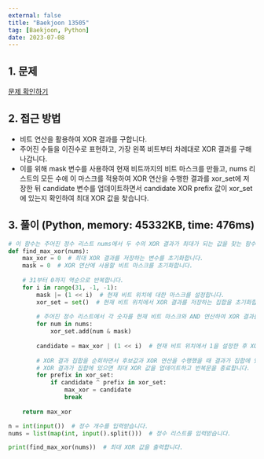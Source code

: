 ```yaml
---
external: false
title: "Baekjoon 13505"
tag: [Baekjoon, Python]
date: 2023-07-08
---
```


## 1. 문제

[문제 확인하기](https://www.acmicpc.net/problem/13505)

## 2. 접근 방법

- 비트 연산을 활용하여 XOR 결과를 구합니다.
- 주어진 수들을 이진수로 표현하고, 가장 왼쪽 비트부터 차례대로 XOR 결과를 구해나갑니다.
- 이를 위해 mask 변수를 사용하여 현재 비트까지의 비트 마스크를 만들고, nums 리스트의 모든 수에 이 마스크를 적용하여 XOR 연산을 수행한 결과를 xor_set에 저장한 뒤 candidate 변수를 업데이트하면서 candidate XOR prefix 값이 xor_set에 있는지 확인하여 최대 XOR 값을 찾습니다.

## 3. 풀이 (Python, memory: 45332KB, time: 476ms)

```python
# 이 함수는 주어진 정수 리스트 nums에서 두 수의 XOR 결과가 최대가 되는 값을 찾는 함수입니다.
def find_max_xor(nums):
    max_xor = 0  # 최대 XOR 결과를 저장하는 변수를 초기화합니다.
    mask = 0  # XOR 연산에 사용할 비트 마스크를 초기화합니다.
    
    # 31부터 0까지 역순으로 반복합니다.
    for i in range(31, -1, -1):
        mask |= (1 << i)  # 현재 비트 위치에 대한 마스크를 설정합니다.
        xor_set = set()  # 현재 비트 위치에서 XOR 결과를 저장하는 집합을 초기화합니다.
        
        # 주어진 정수 리스트에서 각 숫자를 현재 비트 마스크와 AND 연산하여 XOR 결과를 집합에 추가합니다.
        for num in nums:
            xor_set.add(num & mask)
        
        candidate = max_xor | (1 << i)  # 현재 비트 위치에서 1을 설정한 후 XOR 결과의 후보값을 계산합니다.
        
        # XOR 결과 집합을 순회하면서 후보값과 XOR 연산을 수행했을 때 결과가 집합에 있는지 확인합니다.
        # XOR 결과가 집합에 있으면 최대 XOR 값을 업데이트하고 반복문을 종료합니다.
        for prefix in xor_set:
            if candidate ^ prefix in xor_set:
                max_xor = candidate
                break
    
    return max_xor

n = int(input())  # 정수 개수를 입력받습니다.
nums = list(map(int, input().split()))  # 정수 리스트를 입력받습니다.

print(find_max_xor(nums))  # 최대 XOR 값을 출력합니다.
```
